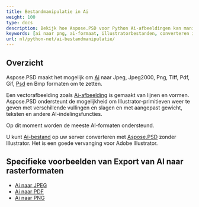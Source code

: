 ```yaml
---
title: Bestandmanipulatie in Ai
weight: 100
type: docs
description: Bekijk hoe Aspose.PSD voor Python Ai-afbeeldingen kan manipuleren.
keywords: [ai naar png, ai-formaat, illustratorbestanden, converteren illustrator, ai naar pdf, ai naar jpeg, ai naar tiff, ai naar psd, psd api, python, codevoorbeeld]
url: nl/python-net/ai-bestandmanipulatie/
---
```


## **Overzicht**
Aspose.PSD maakt het mogelijk om [Ai](/psd/nl/net/ai-adobe-illustrator-format/) naar Jpeg, Jpeg2000, Png, Tiff, Pdf, Gif, [Psd](https://reference.aspose.com/psd/python-net/aspose.psd.fileformats.psd/psdimage) en Bmp formaten om te zetten.

Een vectorafbeelding zoals [Ai-afbeelding](https://reference.aspose.com/psd/python-net/aspose.psd.fileformats.ai/aiimage) is gemaakt van lijnen en vormen. Aspose.PSD ondersteunt de mogelijkheid om Illustrator-primitieven weer te geven met verschillende vullingen en slagen en met aangepast gewicht, teksten en andere AI-indelingsfuncties.

Op dit moment worden de meeste AI-formaten ondersteund.

U kunt [Ai-bestand](/psd/nl/net/ai-adobe-illustrator-format/) op uw server converteren met [Aspose.PSD](https://products.aspose.com/psd/python-net) zonder Illustrator. Het is een goede vervanging voor Adobe Illustrator.

## **Specifieke voorbeelden van Export van AI naar rasterformaten**
- [Ai naar JPEG](/psd/nl/python-net/convert/ai-to-jpg/)
- [Ai naar PDF](/psd/nl/python-net/convert/ai-to-pdf/)
- [Ai naar PNG](/psd/nl/python-net/convert/ai-to-png/)
